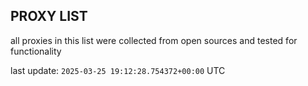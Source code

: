 ## PROXY LIST

all proxies in this list were collected from open sources and tested for functionality

last update: `2025-03-25 19:12:28.754372+00:00` UTC